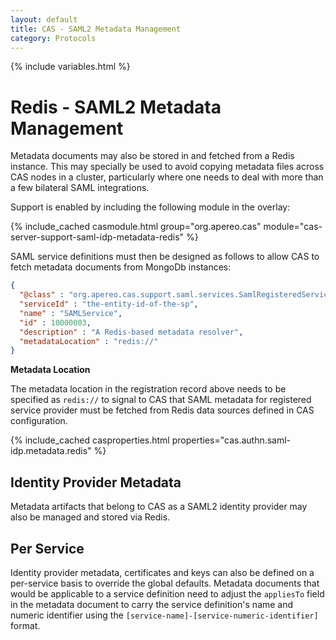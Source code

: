 ```yaml
---
layout: default
title: CAS - SAML2 Metadata Management
category: Protocols
---
```


{% include variables.html %}

# Redis - SAML2 Metadata Management

Metadata documents may also be stored in and fetched from a Redis instance.  This may specially be used
to avoid copying metadata files across CAS nodes in a cluster, particularly where one needs to
deal with more than a few bilateral SAML integrations.

Support is enabled by including the following module in the overlay:

{% include_cached casmodule.html group="org.apereo.cas" module="cas-server-support-saml-idp-metadata-redis" %}

SAML service definitions must then be designed as follows to allow CAS to fetch metadata documents from MongoDb instances:

```json
{
  "@class" : "org.apereo.cas.support.saml.services.SamlRegisteredService",
  "serviceId" : "the-entity-id-of-the-sp",
  "name" : "SAMLService",
  "id" : 10000003,
  "description" : "A Redis-based metadata resolver",
  "metadataLocation" : "redis://"
}
```

<div class="alert alert-info"><strong>Metadata Location</strong><p>
The metadata location in the registration record above needs to be specified as <code>redis://</code> to signal to CAS that 
SAML metadata for registered service provider must be fetched from Redis data sources defined in CAS configuration. 
</p></div>

{% include_cached casproperties.html properties="cas.authn.saml-idp.metadata.redis" %}

## Identity Provider Metadata

Metadata artifacts that belong to CAS as a SAML2 identity provider may also be managed and stored via Redis.

## Per Service

Identity provider metadata, certificates and keys can also be defined on a per-service basis to override the global defaults.
Metadata documents that would be applicable to a service definition need to adjust the `appliesTo` field in the metadata
document to carry the service definition's name and numeric identifier using the `[service-name]-[service-numeric-identifier]` format.
